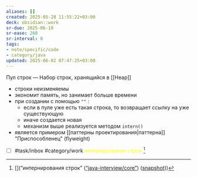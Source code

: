 ```yaml
---
aliases: []
created: 2025-05-28 11:55:22+03:00
deck: obsidian::work
sr-due: 2025-06-10
sr-ease: 268
sr-interval: 8
tags:
- note/specific/code
- category/java
updated: 2025-06-02 07:47:25+03:00
---
```


Пул строк
—
Набор строк, хранящийся в [[Heap]]
- строки неизменяемы
- экономит память, но занимает больше времени
- при создании с помощью `""` :
	- если в пуле уже есть такая строка, то возвращает ссылку на уже существующую
	- иначе создается новая
	- механизм выше реализуется методом `intern()`
- является примером [[паттерны проектирования|паттерна]] "Приспособленец" (flyweight)

- [ ] #task/inbox #category/work <font color="#ffff00">интернирование строк</font> [^1]

[^1]: [](“интернирования строк” ([“java-interview/core”](zotero://select/library/items/T3X9ZD57)) ([snapshot](zotero://open-pdf/library/items/2GAN5TQF?sel=ul%3Anth-child(245)%20%3E%20li%3Afirst-child&annotation=LGG3CHJQ)))